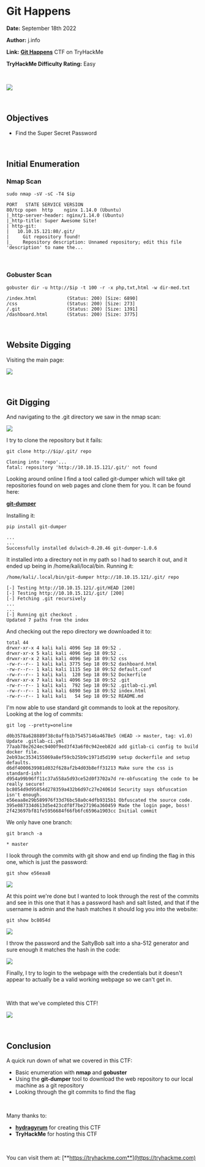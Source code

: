 # Git Happens
**Date:** September 18th 2022

**Author:** j.info

**Link:** [**Git Happens**](https://tryhackme.com/room/githappens) CTF on TryHackMe

**TryHackMe Difficulty Rating:** Easy

<br>

![](images/githappens0.png)

<br>

## Objectives
- Find the Super Secret Password

<br>

## Initial Enumeration

### Nmap Scan

`sudo nmap -sV -sC -T4 $ip`

```
PORT   STATE SERVICE VERSION
80/tcp open  http    nginx 1.14.0 (Ubuntu)
|_http-server-header: nginx/1.14.0 (Ubuntu)
|_http-title: Super Awesome Site!
| http-git: 
|   10.10.15.121:80/.git/
|     Git repository found!
|_    Repository description: Unnamed repository; edit this file 'description' to name the...
```

<br>

### Gobuster Scan

`gobuster dir -u http://$ip -t 100 -r -x php,txt,html -w dir-med.txt`

```
/index.html           (Status: 200) [Size: 6890]
/css                  (Status: 200) [Size: 273] 
/.git                 (Status: 200) [Size: 1391]
/dashboard.html       (Status: 200) [Size: 3775]
```

<br>

## Website Digging

Visiting the main page:

![](images/githappens1.png)

<br>

## Git Digging

And navigating to the .git directory we saw in the nmap scan:

![](images/githappens2.png)

I try to clone the repository but it fails:

`git clone http://$ip/.git/ repo`

```
Cloning into 'repo'...
fatal: repository 'http://10.10.15.121/.git/' not found
```

Looking around online I find a tool called git-dumper which will take git repositories found on web pages and clone them for you. It can be found here:

[**git-dumper**](https://github.com/arthaud/git-dumper)

Installing it:

`pip install git-dumper`

```
...
...
Successfully installed dulwich-0.20.46 git-dumper-1.0.6
```

It installed into a directory not in my path so I had to search it out, and it ended up being in /home/kali/local/bin. Running it:

`/home/kali/.local/bin/git-dumper http://10.10.15.121/.git/ repo`

```
[-] Testing http://10.10.15.121/.git/HEAD [200]
[-] Testing http://10.10.15.121/.git/ [200]
[-] Fetching .git recursively
...
...
[-] Running git checkout .
Updated 7 paths from the index
```

And checking out the repo directory we downloaded it to:

```
total 44
drwxr-xr-x 4 kali kali 4096 Sep 18 09:52 .
drwxr-xr-x 5 kali kali 4096 Sep 18 09:52 ..
drwxr-xr-x 2 kali kali 4096 Sep 18 09:52 css
-rw-r--r-- 1 kali kali 3775 Sep 18 09:52 dashboard.html
-rw-r--r-- 1 kali kali 1115 Sep 18 09:52 default.conf
-rw-r--r-- 1 kali kali  120 Sep 18 09:52 Dockerfile
drwxr-xr-x 7 kali kali 4096 Sep 18 09:52 .git
-rw-r--r-- 1 kali kali  792 Sep 18 09:52 .gitlab-ci.yml
-rw-r--r-- 1 kali kali 6890 Sep 18 09:52 index.html
-rw-r--r-- 1 kali kali   54 Sep 18 09:52 README.md
```

I'm now able to use standard git commands to look at the repository. Looking at the log of commits:

`git log --pretty=oneline`

```
d0b3578a628889f38c0affb1b75457146a4678e5 (HEAD -> master, tag: v1.0) Update .gitlab-ci.yml
77aab78e2624ec9400f9ed3f43a6f0c942eeb82d add gitlab-ci config to build docker file.
2eb93ac3534155069a8ef59cb25b9c1971d5d199 setup dockerfile and setup defaults.
d6df4000639981d032f628af2b4d03b8eff31213 Make sure the css is standard-ish!
d954a99b96ff11c37a558a5d93ce52d0f3702a7d re-obfuscating the code to be really secure!
bc8054d9d95854d278359a432b6d97c27e24061d Security says obfuscation isn't enough.
e56eaa8e29b589976f33d76bc58a0c4dfb9315b1 Obfuscated the source code.
395e087334d613d5e423cdf8f7be27196a360459 Made the login page, boss!
2f423697bf81fe5956684f66fb6fc6596a1903cc Initial commit
```

We only have one branch:

`git branch -a`

```
* master
```

I look through the commits with git show and end up finding the flag in this one, which is just the password:

`git show e56eaa8`

![](images/githappens3.png)

At this point we're done but I wanted to look through the rest of the commits and see in this one that it has a password hash and salt listed, and that if the username is admin and the hash matches it should log you into the website:

`git show bc8054d`

![](images/githappens4.png)

I throw the password and the SaltyBob salt into a sha-512 generator and sure enough it matches the hash in the code:

![](images/githappens5.png)

Finally, I try to login to the webpage with the credentials but it doesn't appear to actually be a valid working webpage so we can't get in.

<br>

With that we've completed this CTF!

![](images/githappens6.png)

<br>

## Conclusion

A quick run down of what we covered in this CTF:

- Basic enumeration with **nmap** and **gobuster**
- Using the **git-dumper** tool to download the web repository to our local machine as a git repository
- Looking through the git commits to find the flag

<br>

Many thanks to:
- [**hydragyrum**](https://tryhackme.com/p/hydragyrum) for creating this CTF
- **TryHackMe** for hosting this CTF

<br>

You can visit them at: [**https://tryhackme.com**](https://tryhackme.com)